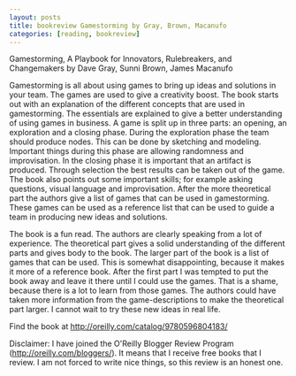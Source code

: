 ```yaml
---
layout: posts
title: bookreview Gamestorming by Gray, Brown, Macanufo
categories: [reading, bookreview]
---
```

Gamestorming, A Playbook for Innovators, Rulebreakers, and Changemakers by Dave Gray, Sunni Brown, James Macanufo

Gamestorming is all about using games to bring up ideas and solutions in your team. The games are used to give a creativity boost. The book starts out with an explanation of the different concepts that are used in gamestorming. The essentials are explained to give a better understanding of using games in business. A game is split up in three parts: an opening, an exploration and a closing phase. During the exploration phase the team should produce nodes. This can be done by sketching and modeling. Important things during this phase are allowing randomness and improvisation. In the closing phase it is important that an artifact is produced. Through selection the best results can be taken out of the game. The book also points out some important skills; for example asking questions, visual language and improvisation. After the more theoretical part the authors give a list of games that can be used in gamestorming. These games can be used as a reference list that can be used to guide a team in producing new ideas and solutions.
 
The book is a fun read. The authors are clearly speaking from a lot of experience. The theoretical part gives a solid understanding of the different parts and gives body to the book. The larger part of the book is a list of games that can be used. This is somewhat disappointing, because it makes it more of a reference book. After the first part I was tempted to put the book away and leave it there until I could use the games. That is a shame, because there is a lot to learn from those games. The authors could have taken more information from the game-descriptions to make the theoretical part larger. I cannot wait to try these new ideas in real life. 
 
Find the book at http://oreilly.com/catalog/9780596804183/ 
 
Disclaimer: I have joined the O'Reilly Blogger Review Program (http://oreilly.com/bloggers/). It means that I receive free books that I review. I am not forced to write nice things, so this review is an honest one.

